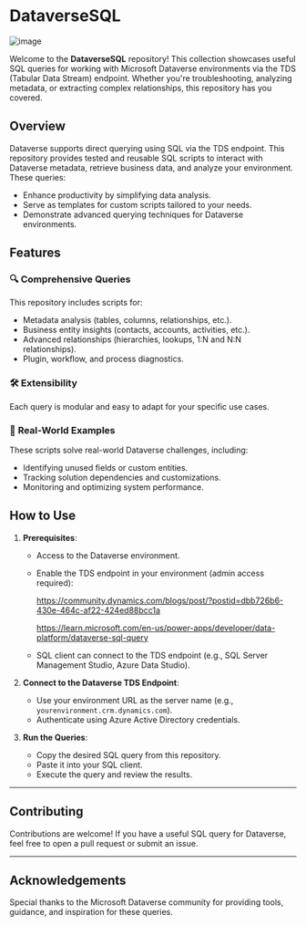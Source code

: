 # **DataverseSQL**

![image](https://github.com/DynamicSadFun/DataverseSQL/assets/86048404/b9ba5e24-04cb-4a9b-a4fc-02e2353f058c)

Welcome to the **DataverseSQL** repository! This collection showcases useful SQL queries for working with Microsoft Dataverse environments via the TDS (Tabular Data Stream) endpoint. Whether you're troubleshooting, analyzing metadata, or extracting complex relationships, this repository has you covered.

## **Overview**

Dataverse supports direct querying using SQL via the TDS endpoint. This repository provides tested and reusable SQL scripts to interact with Dataverse metadata, retrieve business data, and analyze your environment.
These queries:
- Enhance productivity by simplifying data analysis.
- Serve as templates for custom scripts tailored to your needs.
- Demonstrate advanced querying techniques for Dataverse environments.

## **Features**

### 🔍 **Comprehensive Queries**
This repository includes scripts for:
- Metadata analysis (tables, columns, relationships, etc.).
- Business entity insights (contacts, accounts, activities, etc.).
- Advanced relationships (hierarchies, lookups, 1:N and N:N relationships).
- Plugin, workflow, and process diagnostics.

### 🛠️ **Extensibility**
Each query is modular and easy to adapt for your specific use cases.

### 🚀 **Real-World Examples**
These scripts solve real-world Dataverse challenges, including:
- Identifying unused fields or custom entities.
- Tracking solution dependencies and customizations.
- Monitoring and optimizing system performance.

## **How to Use**
1. **Prerequisites**:
   - Access to the Dataverse environment.
   - Enable the TDS endpoint in your environment (admin access required):
     
      https://community.dynamics.com/blogs/post/?postid=dbb726b6-430e-464c-af22-424ed88bcc1a
     
      https://learn.microsoft.com/en-us/power-apps/developer/data-platform/dataverse-sql-query
     
   - SQL client can connect to the TDS endpoint (e.g., SQL Server Management Studio, Azure Data Studio).

2. **Connect to the Dataverse TDS Endpoint**:
   - Use your environment URL as the server name (e.g., `yourenvironment.crm.dynamics.com`).
   - Authenticate using Azure Active Directory credentials.

3. **Run the Queries**:
   - Copy the desired SQL query from this repository.
   - Paste it into your SQL client.
   - Execute the query and review the results.

---

## **Contributing**

Contributions are welcome! If you have a useful SQL query for Dataverse, feel free to open a pull request or submit an issue.

---

## **Acknowledgements**

Special thanks to the Microsoft Dataverse community for providing tools, guidance, and inspiration for these queries.
